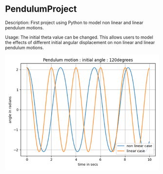 # PendulumProject

Description: 
First project using Python to model non linear and linear pendulum motions. 

Usage:
The initial theta value can be changed. 
This allows users to model the effects of different initial angular displacement on non linear and linear pendulum motions.



![](images/120degreesPlot.png)





